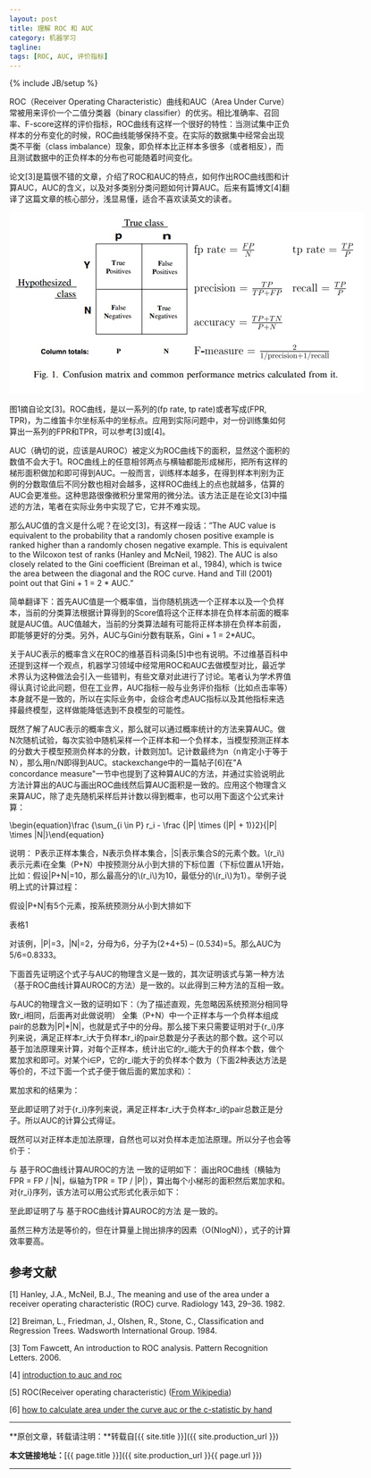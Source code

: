 ```yaml
---
layout: post
title: 理解 ROC 和 AUC
category: 机器学习
tagline: 
tags: [ROC, AUC, 评价指标]
---
```

{% include JB/setup %}

ROC（Receiver Operating Characteristic）曲线和AUC（Area Under Curve）常被用来评价一个二值分类器（binary classifier）的优劣。相比准确率、召回率、F-score这样的评价指标，ROC曲线有这样一个很好的特性：当测试集中正负样本的分布变化的时候，ROC曲线能够保持不变。在实际的数据集中经常会出现类不平衡（class imbalance）现象，即负样本比正样本多很多（或者相反），而且测试数据中的正负样本的分布也可能随着时间变化。

论文[3]是篇很不错的文章，介绍了ROC和AUC的特点，如何作出ROC曲线图和计算AUC，AUC的含义，以及对多类别分类问题如何计算AUC。后来有篇博文[4]翻译了这篇文章的核心部分，浅显易懂，适合不喜欢读英文的读者。

<div align="center">
  <img src="/images/2015-11-20-understanding-ROC-and-AUC-figure1.jpg" style="max-width:634px; text-align:center" alt=""/>
</div>

图1摘自论文[3]。ROC曲线，是以一系列的(fp rate, tp rate)或者写成(FPR, TPR)，为二维笛卡尔坐标系中的坐标点。应用到实际问题中，对一份训练集如何算出一系列的FPR和TPR，可以参考[3]或[4]。

AUC（确切的说，应该是AUROC）被定义为ROC曲线下的面积，显然这个面积的数值不会大于1。ROC曲线上的任意相邻两点与横轴都能形成梯形，把所有这样的梯形面积做加和即可得到AUC。一般而言，训练样本越多，在得到样本判别为正例的分数取值后不同分数也相对会越多，这样ROC曲线上的点也就越多，估算的AUC会更准些。这种思路很像微积分里常用的微分法。该方法正是在论文[3]中描述的方法，笔者在实际业务中实现了它，它并不难实现。

那么AUC值的含义是什么呢？在论文[3]，有这样一段话：”The AUC value is equivalent to the probability that a randomly chosen positive example is ranked higher than a randomly chosen negative example. This is equivalent to the Wilcoxon test of ranks (Hanley and McNeil, 1982). The AUC is also closely related to the Gini coefficient (Breiman et al., 1984), which is twice the area between the diagonal and the ROC curve. Hand and Till (2001) point out that Gini + 1 = 2 * AUC.”

简单翻译下：首先AUC值是一个概率值，当你随机挑选一个正样本以及一个负样本，当前的分类算法根据计算得到的Score值将这个正样本排在负样本前面的概率就是AUC值。AUC值越大，当前的分类算法越有可能将正样本排在负样本前面，即能够更好的分类。另外，AUC与Gini分数有联系，Gini + 1 = 2*AUC。

关于AUC表示的概率含义在ROC的维基百科词条[5]中也有说明。不过维基百科中还提到这样一个观点，机器学习领域中经常用ROC和AUC去做模型对比，最近学术界认为这种做法会引入一些错判，有些文章对此进行了讨论。笔者认为学术界值得认真讨论此问题，但在工业界，AUC指标一般与业务评价指标（比如点击率等）本身就不是一致的，所以在实际业务中，会综合考虑AUC指标以及其他指标来选择最终模型，这样做能降低选到不良模型的可能性。

既然了解了AUC表示的概率含义，那么就可以通过概率统计的方法来算AUC。做N次随机试验，每次实验中随机采样一个正样本和一个负样本，当模型预测正样本的分数大于模型预测负样本的分数，计数则加1。记计数最终为n（n肯定小于等于N），那么用n/N即得到AUC。stackexchange中的一篇帖子[6]在"A concordance measure"一节中也提到了这种算AUC的方法，并通过实验说明此方法计算出的AUC与画出ROC曲线然后算AUC面积是一致的。应用这个物理含义来算AUC，除了走先随机采样后并计数以得到概率，也可以用下面这个公式来计算：

\begin{equation}\frac {\sum_{i \in P} r_i - \frac {|P| \times (|P| + 1)}2}{|P| \times |N|}\end{equation}

说明：
P表示正样本集合，N表示负样本集合，|S|表示集合S的元素个数。\\(r_i\\)表示元素i在全集（P+N）中按预测分从小到大排的下标位置（下标位置从1开始，比如：假设|P+N|=10，那么最高分的\\(r_i\\)为10，最低分的\\(r_i\\)为1）。举例子说明上式的计算过程：

假设|P+N|有5个元素，按系统预测分从小到大排如下

表格1

对该例，|P|=3，|N|=2，分母为6，分子为(2+4+5) – (0.5*3*4)=5。那么AUC为5/6=0.8333。

下面首先证明这个式子与AUC的物理含义是一致的，其次证明该式与第一种方法（基于ROC曲线计算AUROC的方法）是一致的。以此得到三种方法的互相一致。

与AUC的物理含义一致的证明如下：（为了描述直观，先忽略因系统预测分相同导致r_i相同，后面再对此做说明）
全集（P+N）中一个正样本与一个负样本组成pair的总数为|P|*|N|，也就是式子中的分母。那么接下来只需要证明对于{r_i}序列来说，满足正样本r_i大于负样本r_i的pair总数是分子表达的那个数。这个可以基于加法原理来计算，对每个正样本，统计出它的r_i能大于的负样本个数，做个累加求和即可。对某个i∈P，它的r_i能大于的负样本个数为（下面2种表达方法是等价的，不过下面一个式子便于做后面的累加求和）：


累加求和的结果为：


至此即证明了对于{r_i}序列来说，满足正样本r_i大于负样本r_i的pair总数正是分子。所以AUC的计算公式得证。

既然可以对正样本走加法原理，自然也可以对负样本走加法原理。所以分子也会等价于：


与 基于ROC曲线计算AUROC的方法 一致的证明如下：
画出ROC曲线（横轴为FPR = FP / |N|，纵轴为TPR = TP / |P|），算出每个小梯形的面积然后累加求和。对{r_i}序列，该方法可以用公式形式化表示如下：



至此即证明了与 基于ROC曲线计算AUROC的方法 是一致的。

虽然三种方法是等价的，但在计算量上抛出排序的因素（O(NlogN)），式子的计算效率要高。



## 参考文献

[1] Hanley, J.A., McNeil, B.J., The meaning and use of the area under a receiver operating characteristic (ROC) curve. Radiology 143, 29–36. 1982.

[2] Breiman, L., Friedman, J., Olshen, R., Stone, C., Classification and Regression Trees. Wadsworth International Group. 1984.

[3] Tom Fawcett, An introduction to ROC analysis. Pattern Recognition Letters. 2006.

[4] [introduction to auc and roc](http://alexkong.net/2013/06/introduction-to-auc-and-roc/)

[5] ROC(Receiver operating characteristic) ([From Wikipedia](https://en.wikipedia.org/wiki/Receiver_operating_characteristic))

[6] [how to calculate area under the curve auc or the c-statistic by hand](http://stats.stackexchange.com/questions/145566/how-to-calculate-area-under-the-curve-auc-or-the-c-statistic-by-hand)

* * *

**原创文章，转载请注明：**转载自[{{ site.title }}]({{ site.production_url }})

**本文链接地址：**[{{ page.title }}]({{ site.production_url }}{{ page.url }})

* * *
